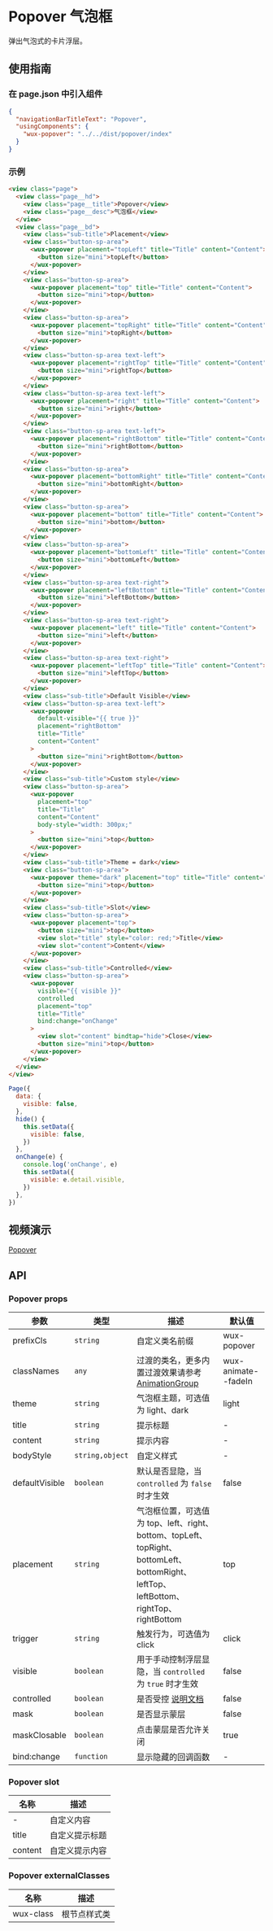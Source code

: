 # Popover 气泡框

弹出气泡式的卡片浮层。

## 使用指南

### 在 page.json 中引入组件

```json
{
  "navigationBarTitleText": "Popover",
  "usingComponents": {
    "wux-popover": "../../dist/popover/index"
  }
}
```

### 示例

```html
<view class="page">
  <view class="page__hd">
    <view class="page__title">Popover</view>
    <view class="page__desc">气泡框</view>
  </view>
  <view class="page__bd">
    <view class="sub-title">Placement</view>
    <view class="button-sp-area">
      <wux-popover placement="topLeft" title="Title" content="Content">
        <button size="mini">topLeft</button>
      </wux-popover>
    </view>
    <view class="button-sp-area">
      <wux-popover placement="top" title="Title" content="Content">
        <button size="mini">top</button>
      </wux-popover>
    </view>
    <view class="button-sp-area">
      <wux-popover placement="topRight" title="Title" content="Content">
        <button size="mini">topRight</button>
      </wux-popover>
    </view>
    <view class="button-sp-area text-left">
      <wux-popover placement="rightTop" title="Title" content="Content">
        <button size="mini">rightTop</button>
      </wux-popover>
    </view>
    <view class="button-sp-area text-left">
      <wux-popover placement="right" title="Title" content="Content">
        <button size="mini">right</button>
      </wux-popover>
    </view>
    <view class="button-sp-area text-left">
      <wux-popover placement="rightBottom" title="Title" content="Content">
        <button size="mini">rightBottom</button>
      </wux-popover>
    </view>
    <view class="button-sp-area">
      <wux-popover placement="bottomRight" title="Title" content="Content">
        <button size="mini">bottomRight</button>
      </wux-popover>
    </view>
    <view class="button-sp-area">
      <wux-popover placement="bottom" title="Title" content="Content">
        <button size="mini">bottom</button>
      </wux-popover>
    </view>
    <view class="button-sp-area">
      <wux-popover placement="bottomLeft" title="Title" content="Content">
        <button size="mini">bottomLeft</button>
      </wux-popover>
    </view>
    <view class="button-sp-area text-right">
      <wux-popover placement="leftBottom" title="Title" content="Content">
        <button size="mini">leftBottom</button>
      </wux-popover>
    </view>
    <view class="button-sp-area text-right">
      <wux-popover placement="left" title="Title" content="Content">
        <button size="mini">left</button>
      </wux-popover>
    </view>
    <view class="button-sp-area text-right">
      <wux-popover placement="leftTop" title="Title" content="Content">
        <button size="mini">leftTop</button>
      </wux-popover>
    </view>
    <view class="sub-title">Default Visible</view>
    <view class="button-sp-area text-left">
      <wux-popover
        default-visible="{{ true }}"
        placement="rightBottom"
        title="Title"
        content="Content"
      >
        <button size="mini">rightBottom</button>
      </wux-popover>
    </view>
    <view class="sub-title">Custom style</view>
    <view class="button-sp-area">
      <wux-popover
        placement="top"
        title="Title"
        content="Content"
        body-style="width: 300px;"
      >
        <button size="mini">top</button>
      </wux-popover>
    </view>
    <view class="sub-title">Theme = dark</view>
    <view class="button-sp-area">
      <wux-popover theme="dark" placement="top" title="Title" content="Content">
        <button size="mini">top</button>
      </wux-popover>
    </view>
    <view class="sub-title">Slot</view>
    <view class="button-sp-area">
      <wux-popover placement="top">
        <button size="mini">top</button>
        <view slot="title" style="color: red;">Title</view>
        <view slot="content">Content</view>
      </wux-popover>
    </view>
    <view class="sub-title">Controlled</view>
    <view class="button-sp-area">
      <wux-popover
        visible="{{ visible }}"
        controlled
        placement="top"
        title="Title"
        bind:change="onChange"
      >
        <view slot="content" bindtap="hide">Close</view>
        <button size="mini">top</button>
      </wux-popover>
    </view>
  </view>
</view>
```

```js
Page({
  data: {
    visible: false,
  },
  hide() {
    this.setData({
      visible: false,
    })
  },
  onChange(e) {
    console.log('onChange', e)
    this.setData({
      visible: e.detail.visible,
    })
  },
})
```

## 视频演示

[Popover](./_media/popover.mp4 ':include :type=iframe width=375px height=667px')

## API

### Popover props

| 参数           | 类型            | 描述                                                                                                                                  | 默认值              |
| -------------- | --------------- | ------------------------------------------------------------------------------------------------------------------------------------- | ------------------- |
| prefixCls      | `string`        | 自定义类名前缀                                                                                                                        | wux-popover         |
| classNames     | `any`           | 过渡的类名，更多内置过渡效果请参考 [AnimationGroup](animation-group.md)                                                               | wux-animate--fadeIn |
| theme          | `string`        | 气泡框主题，可选值为 light、dark                                                                                                      | light               |
| title          | `string`        | 提示标题                                                                                                                              | -                   |
| content        | `string`        | 提示内容                                                                                                                              | -                   |
| bodyStyle      | `string,object` | 自定义样式                                                                                                                            | -                   |
| defaultVisible | `boolean`       | 默认是否显隐，当 `controlled` 为 `false` 时才生效                                                                                     | false               |
| placement      | `string`        | 气泡框位置，可选值为 top、left、right、bottom、topLeft、topRight、bottomLeft、bottomRight、leftTop、leftBottom、rightTop、rightBottom | top                 |
| trigger        | `string`        | 触发行为，可选值为 click                                                                                                              | click               |
| visible        | `boolean`       | 用于手动控制浮层显隐，当 `controlled` 为 `true` 时才生效                                                                              | false               |
| controlled     | `boolean`       | 是否受控 [说明文档](controlled.md)                                                                                                    | false               |
| mask           | `boolean`       | 是否显示蒙层                                                                                                                          | false               |
| maskClosable   | `boolean`       | 点击蒙层是否允许关闭                                                                                                                  | true                |
| bind:change    | `function`      | 显示隐藏的回调函数                                                                                                                    | -                   |

### Popover slot

| 名称    | 描述           |
| ------- | -------------- |
| -       | 自定义内容     |
| title   | 自定义提示标题 |
| content | 自定义提示内容 |

### Popover externalClasses

| 名称      | 描述         |
| --------- | ------------ |
| wux-class | 根节点样式类 |
